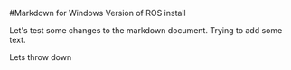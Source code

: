 #Markdown for Windows Version of ROS install

Let's test some changes to the markdown document.
Trying to add some text.

Lets throw down 